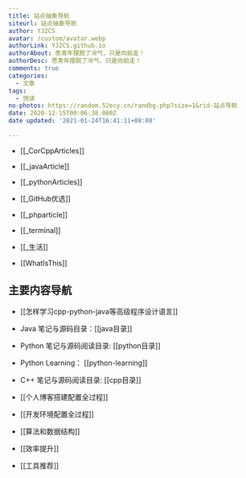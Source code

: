```yaml
---
title: 站点抽象导航
siteurl: 站点抽象导航
author: YJ2CS
avatar: /custom/avatar.webp
authorLink: YJ2CS.github.io
authorAbout: 愿青年摆脱了冷气，只是向前走！
authorDesc: 愿青年摆脱了冷气，只是向前走！
comments: true
categories:
  - 文章
tags:
  - 悦读
no-photos: https://random.52ecy.cn/randbg.php?size=1&rid-站点导航
date: 2020-12-15T00:06:38.000Z
date updated: '2021-01-24T16:41:11+08:00'

---
```


- [[_CorCppArticles]]

- [[_javaArticle]]

- [[_pythonArticles]]

- [[_GitHub优选]]

- [[_phparticle]]

- [[_terminal]]

- [[_生活]]

- [[WhatIsThis]]

## 主要内容导航
- [[怎样学习cpp-python-java等高级程序设计语言]]

- Java 笔记与源码目录：[[java目录]]

- Python 笔记与源码阅读目录: [[python目录]]

- Python Learning： [[python-learning]]

- C++ 笔记与源码阅读目录: [[cpp目录]]

- [[个人博客搭建配置全过程]]

- [[开发环境配置全过程]]

- [[算法和数据结构]]

- [[效率提升]]

- [[工具推荐]]
